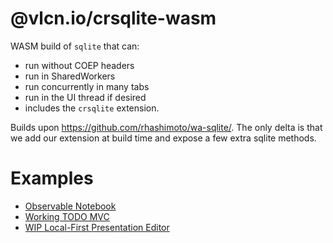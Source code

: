 # @vlcn.io/crsqlite-wasm

WASM build of `sqlite` that can:

- run without COEP headers
- run in SharedWorkers
- run concurrently in many tabs
- run in the UI thread if desired
- includes the `crsqlite` extension.

Builds upon https://github.com/rhashimoto/wa-sqlite/. The only delta is that we add our extension at build time and expose a few extra sqlite methods.

# Examples

- [Observable Notebook](https://observablehq.com/@tantaman/cr-sqlite-basic-setup)
- [Working TODO MVC](https://github.com/vlcn-io/cr-sqlite/tree/main/js/examples/p2p-todomvc)
- [WIP Local-First Presentation Editor](https://github.com/tantaman/strut)

